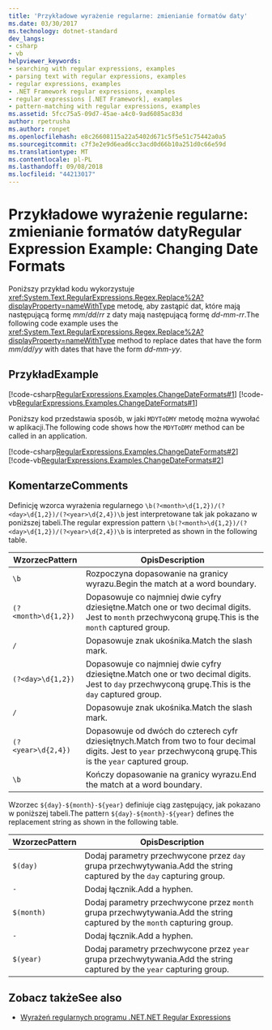 ```yaml
---
title: 'Przykładowe wyrażenie regularne: zmienianie formatów daty'
ms.date: 03/30/2017
ms.technology: dotnet-standard
dev_langs:
- csharp
- vb
helpviewer_keywords:
- searching with regular expressions, examples
- parsing text with regular expressions, examples
- regular expressions, examples
- .NET Framework regular expressions, examples
- regular expressions [.NET Framework], examples
- pattern-matching with regular expressions, examples
ms.assetid: 5fcc75a5-09d7-45ae-a4c0-9ad6085ac83d
author: rpetrusha
ms.author: ronpet
ms.openlocfilehash: e8c26608115a22a5402d671c5f5e51c75442a0a5
ms.sourcegitcommit: c7f3e2e9d6ead6cc3acd0d66b10a251d0c66e59d
ms.translationtype: MT
ms.contentlocale: pl-PL
ms.lasthandoff: 09/08/2018
ms.locfileid: "44213017"
---
```

# <a name="regular-expression-example-changing-date-formats"></a><span data-ttu-id="8c689-102">Przykładowe wyrażenie regularne: zmienianie formatów daty</span><span class="sxs-lookup"><span data-stu-id="8c689-102">Regular Expression Example: Changing Date Formats</span></span>
<span data-ttu-id="8c689-103">Poniższy przykład kodu wykorzystuje <xref:System.Text.RegularExpressions.Regex.Replace%2A?displayProperty=nameWithType> metodę, aby zastąpić dat, które mają następującą formę *mm*/*dd*/*rr* z daty mają następującą formę *dd*-*mm*-*rr*.</span><span class="sxs-lookup"><span data-stu-id="8c689-103">The following code example uses the <xref:System.Text.RegularExpressions.Regex.Replace%2A?displayProperty=nameWithType> method to replace dates that have the form *mm*/*dd*/*yy* with dates that have the form *dd*-*mm*-*yy*.</span></span>  
  
## <a name="example"></a><span data-ttu-id="8c689-104">Przykład</span><span class="sxs-lookup"><span data-stu-id="8c689-104">Example</span></span>  
 [!code-csharp[RegularExpressions.Examples.ChangeDateFormats#1](../../../samples/snippets/csharp/VS_Snippets_CLR/RegularExpressions.Examples.ChangeDateFormats/cs/Example_ChangeDateFormats1.cs#1)]
 [!code-vb[RegularExpressions.Examples.ChangeDateFormats#1](../../../samples/snippets/visualbasic/VS_Snippets_CLR/RegularExpressions.Examples.ChangeDateFormats/vb/Example_ChangeDateFormats1.vb#1)]  
  
 <span data-ttu-id="8c689-105">Poniższy kod przedstawia sposób, w jaki `MDYToDMY` metodę można wywołać w aplikacji.</span><span class="sxs-lookup"><span data-stu-id="8c689-105">The following code shows how the `MDYToDMY` method can be called in an application.</span></span>  
  
 [!code-csharp[RegularExpressions.Examples.ChangeDateFormats#2](../../../samples/snippets/csharp/VS_Snippets_CLR/RegularExpressions.Examples.ChangeDateFormats/cs/Example_ChangeDateFormats1.cs#2)]
 [!code-vb[RegularExpressions.Examples.ChangeDateFormats#2](../../../samples/snippets/visualbasic/VS_Snippets_CLR/RegularExpressions.Examples.ChangeDateFormats/vb/Example_ChangeDateFormats1.vb#2)]  
  
## <a name="comments"></a><span data-ttu-id="8c689-106">Komentarze</span><span class="sxs-lookup"><span data-stu-id="8c689-106">Comments</span></span>  
 <span data-ttu-id="8c689-107">Definicję wzorca wyrażenia regularnego `\b(?<month>\d{1,2})/(?<day>\d{1,2})/(?<year>\d{2,4})\b` jest interpretowane tak jak pokazano w poniższej tabeli.</span><span class="sxs-lookup"><span data-stu-id="8c689-107">The regular expression pattern  `\b(?<month>\d{1,2})/(?<day>\d{1,2})/(?<year>\d{2,4})\b` is interpreted as shown in the following table.</span></span>  
  
|<span data-ttu-id="8c689-108">Wzorzec</span><span class="sxs-lookup"><span data-stu-id="8c689-108">Pattern</span></span>|<span data-ttu-id="8c689-109">Opis</span><span class="sxs-lookup"><span data-stu-id="8c689-109">Description</span></span>|  
|-------------|-----------------|  
|`\b`|<span data-ttu-id="8c689-110">Rozpoczyna dopasowanie na granicy wyrazu.</span><span class="sxs-lookup"><span data-stu-id="8c689-110">Begin the match at a word boundary.</span></span>|  
|`(?<month>\d{1,2})`|<span data-ttu-id="8c689-111">Dopasowuje co najmniej dwie cyfry dziesiętne.</span><span class="sxs-lookup"><span data-stu-id="8c689-111">Match one or two decimal digits.</span></span> <span data-ttu-id="8c689-112">Jest to `month` przechwyconą grupę.</span><span class="sxs-lookup"><span data-stu-id="8c689-112">This is the `month` captured group.</span></span>|  
|`/`|<span data-ttu-id="8c689-113">Dopasowuje znak ukośnika.</span><span class="sxs-lookup"><span data-stu-id="8c689-113">Match the slash mark.</span></span>|  
|`(?<day>\d{1,2})`|<span data-ttu-id="8c689-114">Dopasowuje co najmniej dwie cyfry dziesiętne.</span><span class="sxs-lookup"><span data-stu-id="8c689-114">Match one or two decimal digits.</span></span> <span data-ttu-id="8c689-115">Jest to `day` przechwyconą grupę.</span><span class="sxs-lookup"><span data-stu-id="8c689-115">This is the `day` captured group.</span></span>|  
|`/`|<span data-ttu-id="8c689-116">Dopasowuje znak ukośnika.</span><span class="sxs-lookup"><span data-stu-id="8c689-116">Match the slash mark.</span></span>|  
|`(?<year>\d{2,4})`|<span data-ttu-id="8c689-117">Dopasowuje od dwóch do czterech cyfr dziesiętnych.</span><span class="sxs-lookup"><span data-stu-id="8c689-117">Match from two to four decimal digits.</span></span> <span data-ttu-id="8c689-118">Jest to `year` przechwyconą grupę.</span><span class="sxs-lookup"><span data-stu-id="8c689-118">This is the `year` captured group.</span></span>|  
|`\b`|<span data-ttu-id="8c689-119">Kończy dopasowanie na granicy wyrazu.</span><span class="sxs-lookup"><span data-stu-id="8c689-119">End the match at a word boundary.</span></span>|  
  
 <span data-ttu-id="8c689-120">Wzorzec `${day}-${month}-${year}` definiuje ciąg zastępujący, jak pokazano w poniższej tabeli.</span><span class="sxs-lookup"><span data-stu-id="8c689-120">The pattern `${day}-${month}-${year}` defines the replacement string as shown in the following table.</span></span>  
  
|<span data-ttu-id="8c689-121">Wzorzec</span><span class="sxs-lookup"><span data-stu-id="8c689-121">Pattern</span></span>|<span data-ttu-id="8c689-122">Opis</span><span class="sxs-lookup"><span data-stu-id="8c689-122">Description</span></span>|  
|-------------|-----------------|  
|`$(day)`|<span data-ttu-id="8c689-123">Dodaj parametry przechwycone przez `day` grupa przechwytywania.</span><span class="sxs-lookup"><span data-stu-id="8c689-123">Add the string captured by the `day` capturing group.</span></span>|  
|`-`|<span data-ttu-id="8c689-124">Dodaj łącznik.</span><span class="sxs-lookup"><span data-stu-id="8c689-124">Add a hyphen.</span></span>|  
|`$(month)`|<span data-ttu-id="8c689-125">Dodaj parametry przechwycone przez `month` grupa przechwytywania.</span><span class="sxs-lookup"><span data-stu-id="8c689-125">Add the string captured by the `month` capturing group.</span></span>|  
|`-`|<span data-ttu-id="8c689-126">Dodaj łącznik.</span><span class="sxs-lookup"><span data-stu-id="8c689-126">Add a hyphen.</span></span>|  
|`$(year)`|<span data-ttu-id="8c689-127">Dodaj parametry przechwycone przez `year` grupa przechwytywania.</span><span class="sxs-lookup"><span data-stu-id="8c689-127">Add the string captured by the `year` capturing group.</span></span>|  
  
## <a name="see-also"></a><span data-ttu-id="8c689-128">Zobacz także</span><span class="sxs-lookup"><span data-stu-id="8c689-128">See also</span></span>

- [<span data-ttu-id="8c689-129">Wyrażeń regularnych programu .NET</span><span class="sxs-lookup"><span data-stu-id="8c689-129">.NET Regular Expressions</span></span>](../../../docs/standard/base-types/regular-expressions.md)
